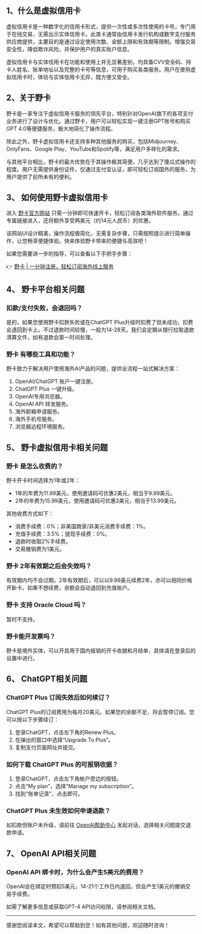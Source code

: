## 1、什么是虚拟信用卡

虚拟信用卡是一种数字化的信用卡形式，提供一次性或多次性使用的卡号，专门用于在线交易，无需出示实体信用卡。此类卡通常由信用卡发行机构或数字支付服务供应商提供，主要目的是通过设定使用次数、金额上限和有效期等限制，增强交易安全性，降低欺诈风险，并保护用户的真实账户信息。

虚拟信用卡与实体信用卡在功能和使用上并无显著差别，均具备CVV安全码、持卡人姓名、账单地址以及完整的卡号等信息，可用于购买各类服务。用户在使用虚拟信用卡时，体验与实体信用卡无异，既方便又安全。

## 2、关于野卡

野卡是一家专注于虚拟信用卡服务的领先平台，特别针对OpenAI旗下的各项支付业务进行了设计与优化。通过野卡，用户可以轻松实现一键注册GPT账号和购买GPT 4.0等便捷服务，极大地简化了操作流程。

除此之外，野卡虚拟信用卡还支持多种其他服务的购买，包括Midjourney、OnlyFans、Google Play、YouTube和Spotify等，满足用户多样化的需求。

与其他平台相比，野卡的最大优势在于其操作极其简便，几乎达到了傻瓜式操作的程度。用户无需提供身份证件，仅通过支付宝认证，即可轻松订阅国外的服务，为用户提供了前所未有的便利。

## 3、 如何使用野卡虚拟信用卡

进入 [野卡官方网站](https://bit.ly/bewildcard) 只需一分钟即可快速开卡，轻松订阅各类海外软件服务。通过专属链接进入，还将额外享受两美元（约14元人民币）的优惠。

该网站UI设计精美，操作流程极简化，无需复杂步骤，只需按照提示进行简单操作，让您畅享便捷体验。快来体验野卡带来的便捷与高效吧！

如果您需要进一步的指导，可以查看以下手把手步骤：

👉 [野卡 | 一分钟注册，轻松订阅海外线上服务](https://bit.ly/bewildcard)

## 4、 野卡平台相关问题

### 扣款/支付失败，会退回吗？

是的，如果您使用野卡扣款失败或在ChatGPT Plus升级时扣费了但未成功，扣费会退回到卡上。不过退款时间较慢，一般为14-28天。我们会定期从银行拉取退款清算文件，如有退款会第一时间处理。

### 野卡 有哪些工具和功能？

野卡致力于解决用户使用海外AI产品的问题，提供全流程一站式解决方案：

1. OpenAI/ChatGPT 账户一键注册。
2. ChatGPT Plus 一键升级。
3. OpenAI专用浏览器。
4. OpenAI API 转发服务。
5. 海外邮箱申请服务。
6. 海外手机号服务。
7. 浏览器远程环境服务。

## 5、 野卡虚拟信用卡相关问题

### 野卡 是怎么收费的？

野卡开卡时间选择为1年或2年：

- 1年的年费为11.99美元，使用邀请码可优惠2美元，相当于9.99美元。
- 2年的年费为15.99美元，使用邀请码可优惠2美元，相当于13.99美元。

其他收费方式如下：
- 消费手续费：0%；非美国商家/非美元消费手续费：1%。 
- 充值手续费：3.5%；提现手续费：0%。 
- 退款时收取2%手续费。
- 交易撤销费为1美元。

### 野卡 2年有效期之后会失效吗？

有效期内均不会过期。2年有效期后，可以以9.99美元续费2年，亦可以相同价格开新卡。如果不想续费，余额会自动退回到充值账户。

### 野卡 支持 Oracle Cloud 吗？

暂时不支持。

### 野卡能开发票吗？

野卡是境外实体，可以开具用于国内报销的开卡收据和月结单，具体请在登录后的设置中进行。

## 6、 ChatGPT相关问题

### ChatGPT Plus 订阅失效后如何续订？

ChatGPT Plus的订阅费用为每月20美元。如果您的余额不足，将会暂停订阅。您可以按以下步骤续订：

1. 登录ChatGPT，点击左下角的Renew Plus。
2. 在弹出的窗口中选择“Upgrade To Plus”。
3. 复制支付页面网址并提交。

### 如何下载 ChatGPT Plus 的可报销收据？

1. 登录ChatGPT，点击左下角帐户旁边的按钮。
2. 点击“My plan”，选择“Manage my subscription”。
3. 找到“账单记录”，点击即可。

### ChatGPT Plus 未生效如何申请退款？

如扣款但账户未升级，请前往 [OpenAI帮助中心](https://help.openai.com/) 发起对话，选择相关问题提交退款申请。

## 7、 OpenAI API相关问题

### OpenAI API 绑卡时，为什么会产生5美元的费用？

OpenAI会在绑定时预扣5美元，14-21个工作日内退回，但会产生1美元的撤销交易手续费。

如需了解更多信息或获取GPT-4 API访问权限，请参阅相关文档。

---

感谢您阅读本文，希望可以帮助到您！如有其他问题，欢迎随时咨询！